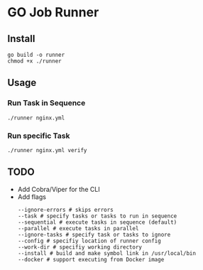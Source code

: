 # GO Job Runner

## Install

```
go build -o runner
chmod +x ./runner
```

## Usage

### Run Task in Sequence

`./runner nginx.yml`

### Run specific Task

`./runner nginx.yml verify`

## TODO

* Add Cobra/Viper for the CLI
* Add flags
  ```
  --ignore-errors # skips errors
  --task # specify tasks or tasks to run in sequence
  --sequential # execute tasks in sequence (default)
  --parallel # execute tasks in parallel
  --ignore-tasks # specify task or tasks to ignore
  --config # specifiy location of runner config
  --work-dir # specifiy working directory
  --install # build and make symbol link in /usr/local/bin
  --docker # support executing from Docker image
  ```